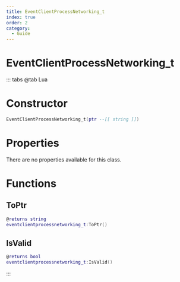 ```yaml
---
title: EventClientProcessNetworking_t
index: true
order: 2
category:
  - Guide
---
```


# EventClientProcessNetworking_t

::: tabs
@tab Lua
# Constructor
```lua
EventClientProcessNetworking_t(ptr --[[ string ]])
```
# Properties
There are no properties available for this class.
# Functions
## ToPtr
```lua
@returns string
eventclientprocessnetworking_t:ToPtr()
```
## IsValid
```lua
@returns bool
eventclientprocessnetworking_t:IsValid()
```

:::